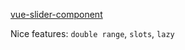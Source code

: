 
[vue-slider-component](https://nightcatsama.github.io/vue-slider-component/#/api/props)

Nice features: `double range`, `slots`, `lazy`
